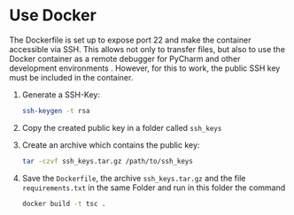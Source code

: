 # Use Docker

The Dockerfile is set up to expose port 22 and make the container accessible via SSH. This allows not only to
transfer files, but also to use the Docker container as a remote debugger for PyCharm and other development environments
. However, for this to work, the public SSH key must be included in the container.

1. Generate a SSH-Key:
    ```bash
    ssh-keygen -t rsa
    ```

2. Copy the created public key in a folder called `ssh_keys`

3. Create an archive which contains the public key:
   ```bash
   tar -czvf ssh_keys.tar.gz /path/to/ssh_keys
   ```
   
4. Save the `Dockerfile`, the archive `ssh_keys.tar.gz` and the file `requirements.txt` in the same Folder and run in
 this folder the command
   ```bash
   docker build -t tsc .
   ```